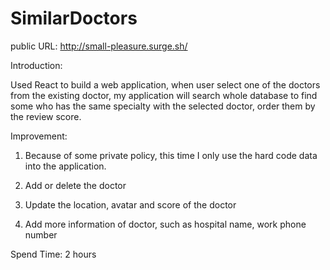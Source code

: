 # SimilarDoctors



public URL: http://small-pleasure.surge.sh/

 

Introduction: 

Used React to build a web application, when user select one of the doctors from the existing doctor, my application will search whole database to find some who has the same specialty with the selected doctor, order them by the review score.

 

Improvement: 

1. Because of some private policy, this time I only use the hard code data into the application. 

2. Add or delete the doctor

3. Update the location, avatar and score of the doctor

4. Add more information of doctor, such as hospital name, work phone number



Spend Time: 2 hours